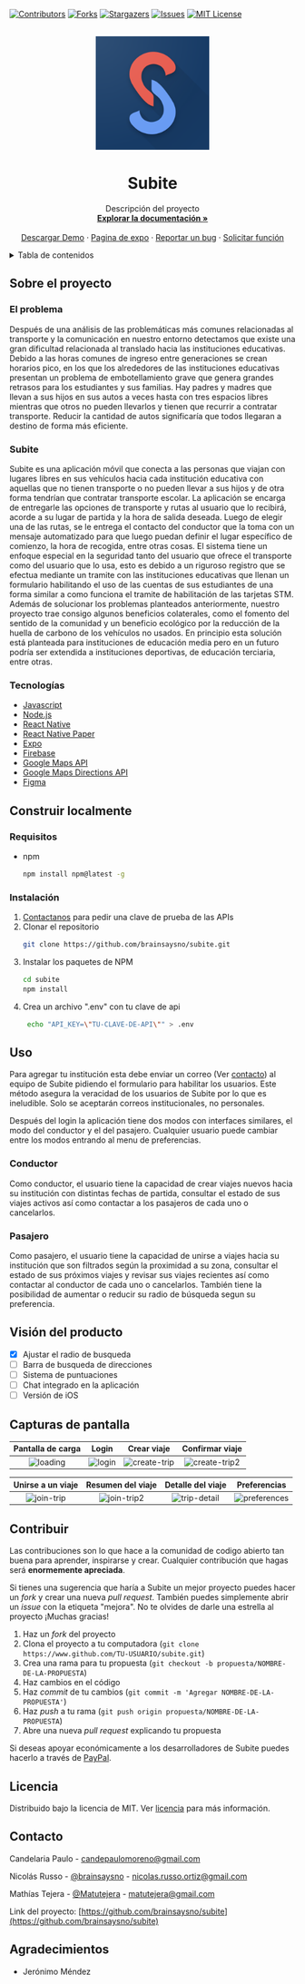 <div id="top"></div>

[![Contributors][contributors-shield]][contributors-url]
[![Forks][forks-shield]][forks-url]
[![Stargazers][stars-shield]][stars-url]
[![Issues][issues-shield]][issues-url]
[![MIT License][license-shield]][license-url]

<br />
<div align="center">
  <a href="https://github.com/brainsaysno/subite">
    <img src="assets/icon.png" alt="Logo" width="200" height="200">
  </a>

<h1 align="center">Subite</h1>

  <p align="center">
    Descripción del proyecto
    <br />
    <a href="https://github.com/brainsaysno/subite"><strong>Explorar la documentación »</strong></a>
    <br />
    <br />
    <a href="https://github.com/brainsaysno/subite">Descargar Demo</a>
    ·
    <a href="https://expo.dev/@vendedordewards/subite">Pagina de expo</a>
    ·
    <a href="https://github.com/brainsaysno/subite/issues">Reportar un bug</a>
    ·
    <a href="https://github.com/brainsaysno/subite/issues">Solicitar función</a>
    
  </p>
</div>

<details>
  <summary>Tabla de contenidos</summary>
  <ol>
    <li>
      <a href="#sobre-el-proyecto">Sobre el proyecto</a>
      <ul>
        <li><a href="#el-problema">El problema</a></li>
        <li><a href="#subite">Subite</a></li>
        <li><a href="#tecnologías">Tecnologías</a></li>
      </ul>
    </li>
    <li>
      <a href="#construir-localmente">Construir localmente</a>
      <ul>
        <li><a href="#requisitos">Requisitos</a></li>
        <li><a href="#instalación">Instalación</a></li>
      </ul>
    </li>
    <li><a href="#uso">Uso</a>
      <ul>
      <li><a href="#conductor">Conductor</a></li>
      <li><a href="#pasajero">Pasajero</a></li>
      </ul>
    </li>
    <li><a href="#vision-del-producto">Visión del producto</a></li>
    <li><a href="#contribuir">Contribuir</a></li>
    <li><a href="#licencia">Licencia</a></li>
    <li><a href="#contacto">Contacto</a></li>
    <li><a href="#agradecimientos">Agradecimientos</a></li>
  </ol>
</details>

## Sobre el proyecto

### El problema

Después de una análisis de las problemáticas más comunes relacionadas al transporte y la comunicación en nuestro entorno detectamos que existe una gran dificultad relacionada al translado hacia las instituciones educativas. Debido a las horas comunes de ingreso entre generaciones se crean horarios pico, en los que los alrededores de las instituciones educativas presentan un problema de embotellamiento grave que genera grandes retrasos para los estudiantes y sus familias. Hay padres y madres que llevan a sus hijos en sus autos a veces hasta con tres espacios libres mientras que otros no pueden llevarlos y tienen que recurrir a contratar transporte. Reducir la cantidad de autos significaría que todos llegaran a destino de forma más eficiente.

### Subite

Subite es una aplicación móvil que conecta a las personas que viajan con lugares libres en sus vehículos hacia cada institución educativa con aquellas que no tienen transporte o no pueden llevar a sus hijos y de otra forma tendrían que contratar transporte escolar. La aplicación se encarga de entregarle las opciones de transporte y rutas al usuario que lo recibirá, acorde a su lugar de partida y la hora de salida deseada. Luego de elegir una de las rutas, se le entrega el contacto del conductor que la toma con un mensaje automatizado para que luego puedan definir el lugar específico de comienzo, la hora de recogida, entre otras cosas.
El sistema tiene un enfoque especial en la seguridad tanto del usuario que ofrece el transporte como del usuario que lo usa, esto es debido a un riguroso registro que se efectua mediante un tramite con las instituciones educativas que llenan un formulario habilitando el uso de las cuentas de sus estudiantes de una forma similar a como funciona el tramite de habilitación de las tarjetas STM.
Además de solucionar los problemas planteados anteriormente, nuestro proyecto trae consigo algunos beneficios colaterales, como el fomento del sentido de la comunidad y un beneficio ecológico por la reducción de la huella de carbono de los vehículos no usados. En principio esta solución está planteada para instituciones de educación media pero en un futuro podría ser extendida a instituciones deportivas, de educación terciaria, entre otras.

### Tecnologías

- [Javascript](https://reactnative.dev)
- [Node.js](https://nodejs.org/)
- [React Native](https://reactjs.org/)
- [React Native Paper](https://callstack.github.io/react-native-paper/)
- [Expo](https://expo.dev)
- [Firebase](https://firebase.google.com)
- [Google Maps API](https://developers.google.com/maps/documentation/javascript/overview?_gl=1*9dtta9*_ga*MTAyNDM4NzMyNS4xNjM1NTI3Nzg1*_ga_NRWSTWS78N*MTYzNTUyNzc4NC4xLjAuMTYzNTUyNzc4Ny4w)
- [Google Maps Directions API](https://developers.google.com/maps/documentation/javascript/directions?_gl=1*18fw8eu*_ga*MTAyNDM4NzMyNS4xNjM1NTI3Nzg1*_ga_NRWSTWS78N*MTYzNTUyNzc4NC4xLjEuMTYzNTUyNzgwMi4w)
- [Figma](https://www.figma.com)

## Construir localmente

### Requisitos

- npm
  ```sh
  npm install npm@latest -g
  ```

### Instalación

1. [Contactanos](#contacto) para pedir una clave de prueba de las APIs
2. Clonar el repositorio
   ```sh
   git clone https://github.com/brainsaysno/subite.git
   ```
3. Instalar los paquetes de NPM
   ```sh
   cd subite
   npm install
   ```
4. Crea un archivo ".env" con tu clave de api
   ```sh
    echo "API_KEY=\"TU-CLAVE-DE-API\"" > .env
   ```

## Uso

Para agregar tu institución esta debe enviar un correo (Ver [contacto](#contacto)) al equipo de Subite pidiendo el formulario para habilitar los usuarios. Este método asegura la veracidad de los usuarios de Subite por lo que es ineludible. Solo se aceptarán correos institucionales, no personales.

Después del login la aplicación tiene dos modos con interfaces similares, el modo del conductor y el del pasajero. Cualquier usuario puede cambiar entre los modos entrando al menu de preferencias.

### Conductor

Como conductor, el usuario tiene la capacidad de crear viajes nuevos hacia su institución con distintas fechas de partida, consultar el estado de sus viajes activos así como contactar a los pasajeros de cada uno o cancelarlos.

### Pasajero

Como pasajero, el usuario tiene la capacidad de unirse a viajes hacia su institución que son filtrados según la proximidad a su zona, consultar el estado de sus próximos viajes y revisar sus viajes recientes así como contactar al conductor de cada uno o cancelarlos. También tiene la posibilidad de aumentar o reducir su radio de búsqueda segun su preferencia.

## Visión del producto

- [x] Ajustar el radio de busqueda
- [ ] Barra de busqueda de direcciones
- [ ] Sistema de puntuaciones
- [ ] Chat integrado en la aplicación
- [ ] Versión de iOS

## Capturas de pantalla

|                                                 Pantalla de carga                                                 |                                                      Login                                                      |                                                      Crear viaje                                                      |                                                    Confirmar viaje                                                     |
| :---------------------------------------------------------------------------------------------------------------: | :-------------------------------------------------------------------------------------------------------------: | :-------------------------------------------------------------------------------------------------------------------: | :--------------------------------------------------------------------------------------------------------------------: |
| ![loading](https://user-images.githubusercontent.com/48187554/139491370-12c74974-6564-4608-9ea4-681095bf81e6.png) | ![login](https://user-images.githubusercontent.com/48187554/139482639-8937cb67-19e7-4679-b6c4-4bee40eb9d5a.png) | ![create-trip](https://user-images.githubusercontent.com/48187554/139491735-9ff72cc5-e573-435b-828b-ac7c339d58c8.png) | ![create-trip2](https://user-images.githubusercontent.com/48187554/139482624-2af0f261-1f42-49b0-b253-325eb8d621f6.png) |

|                                                  Unirse a un viaje                                                  |                                                  Resumen del viaje                                                   |                                                   Detalle del viaje                                                   |                                                     Preferencias                                                      |
| :-----------------------------------------------------------------------------------------------------------------: | :------------------------------------------------------------------------------------------------------------------: | :-------------------------------------------------------------------------------------------------------------------: | :-------------------------------------------------------------------------------------------------------------------: |
| ![join-trip](https://user-images.githubusercontent.com/48187554/139482627-aef795c9-d746-4cd6-b74d-6b638ec20b27.png) | ![join-trip2](https://user-images.githubusercontent.com/48187554/139491984-879ac927-72e8-4471-9861-b8b9e4acf28f.png) | ![trip-detail](https://user-images.githubusercontent.com/48187554/139482644-20715e65-7cdb-4c13-9c32-c2c608375c7f.png) | ![preferences](https://user-images.githubusercontent.com/48187554/139482641-a4254d47-f468-46c4-80e0-d52c830304ba.png) |

## Contribuir

Las contribuciones son lo que hace a la comunidad de codigo abierto tan buena para aprender, inspirarse y crear. Cualquier contribución que hagas será **enormemente apreciada**.

Si tienes una sugerencia que haría a Subite un mejor proyecto puedes hacer un _fork_ y crear una nueva _pull request_. También puedes simplemente abrir un _issue_ con la etiqueta "mejora". No te olvides de darle una estrella al proyecto ¡Muchas gracias!

1. Haz un _fork_ del proyecto
2. Clona el proyecto a tu computadora (`git clone https://www.github.com/TU-USUARIO/subite.git`)
3. Crea una rama para tu propuesta (`git checkout -b propuesta/NOMBRE-DE-LA-PROPUESTA`)
4. Haz cambios en el código
5. Haz _commit_ de tu cambios (`git commit -m 'Agregar NOMBRE-DE-LA-PROPUESTA'`)
6. Haz _push_ a tu rama (`git push origin propuesta/NOMBRE-DE-LA-PROPUESTA`)
7. Abre una nueva _pull request_ explicando tu propuesta

Si deseas apoyar económicamente a los desarrolladores de Subite puedes hacerlo a través de [PayPal](https://paypal.me/brainsaysno).

## Licencia

Distribuido bajo la licencia de MIT. Ver [licencia](LICENSE) para más información.

## Contacto

Candelaria Paulo - candepaulomoreno@gmail.com

Nicolás Russo - [@brainsaysno](https://twitter.com/brainsaysno) - nicolas.russo.ortiz@gmail.com

Mathías Tejera - [@Matutejera](https://twitter.com/Matutejera) - matutejera@gmail.com

Link del proyecto: [https://github.com/brainsaysno/subite](https://github.com/brainsaysno/subite)

## Agradecimientos

- Jerónimo Méndez

[contributors-shield]: https://img.shields.io/github/contributors/brainsaysno/subite.svg?style=for-the-badge
[contributors-url]: https://github.com/brainsaysno/subite/graphs/contributors
[forks-shield]: https://img.shields.io/github/forks/brainsaysno/subite.svg?style=for-the-badge
[forks-url]: https://github.com/brainsaysno/subite/network/members
[stars-shield]: https://img.shields.io/github/stars/brainsaysno/subite.svg?style=for-the-badge
[stars-url]: https://github.com/brainsaysno/subite/stargazers
[issues-shield]: https://img.shields.io/github/issues/brainsaysno/subite.svg?style=for-the-badge
[issues-url]: https://github.com/brainsaysno/subite/issues
[license-shield]: https://img.shields.io/github/license/brainsaysno/subite.svg?style=for-the-badge
[license-url]: https://github.com/brainsaysno/subite/blob/master/LICENSE.txt
[linkedin-shield]: https://img.shields.io/badge/-LinkedIn-black.svg?style=for-the-badge&logo=linkedin&colorB=555
[linkedin-url]: https://linkedin.com/in/linkedin_username
[product-screenshot]: images/screenshot.png
